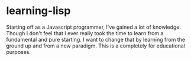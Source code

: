 # learning-lisp
Starting off as a Javascript programmer, I've gained a lot of knowledge. Though I don't feel that I ever really took the time to learn from a fundamental and pure starting. I want to change that by learning from the ground up and from a new paradigm. This is a completely for educational purposes. 
